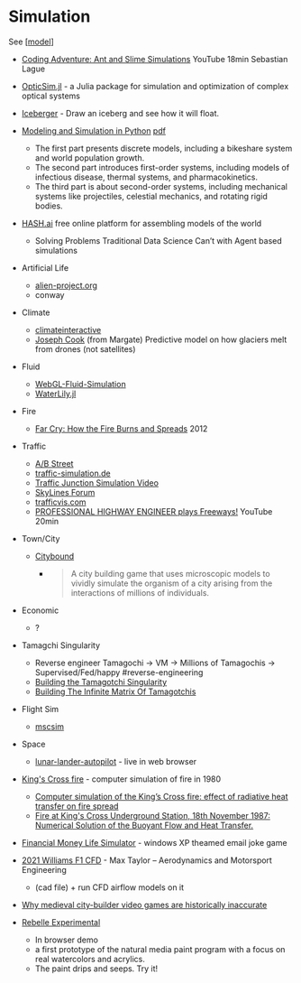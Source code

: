 Simulation
==========

See [[model]]

* [Coding Adventure: Ant and Slime Simulations](https://www.youtube.com/watch?v=X-iSQQgOd1A) YouTube 18min Sebastian Lague
* [OpticSim.jl](https://microsoft.github.io/OpticSim.jl/dev/examples/) - a Julia package for simulation and optimization of complex optical systems
* [Iceberger](https://joshdata.me/iceberger.html) - Draw an iceberg and see how it will float.
* [Modeling and Simulation in Python](https://greenteapress.com/wp/modsimpy/) [pdf](http://greenteapress.com/modsimpy/ModSimPy3.pdf)
    * The first part presents discrete models, including a bikeshare system and world population growth.
    * The second part introduces first-order systems, including models of infectious disease, thermal systems, and pharmacokinetics.
    * The third part is about second-order systems, including mechanical systems like projectiles, celestial mechanics, and rotating rigid bodies.
* [HASH.ai](https://hash.ai/) free online platform for assembling models of the world
    * Solving Problems Traditional Data Science Can’t with Agent based simulations
* Artificial Life
    * [alien-project.org](https://alien-project.org/)
    * conway
* Climate
    * [climateinteractive](https://en-roads.climateinteractive.org/scenario.html)
    * [Joseph Cook](https://news.microsoft.com/en-gb/2018/12/11/uk-scientist-handed-microsoft-grant-to-launch-unique-study-into-how-climate-change-is-affecting-the-arctic/) (from Margate) Predictive model on how glaciers melt from drones (not satellites)
* Fluid
    * [WebGL-Fluid-Simulation](https://paveldogreat.github.io/WebGL-Fluid-Simulation/)
    * [WaterLily.jl](https://github.com/weymouth/WaterLily.jl)
* Fire
    * [Far Cry: How the Fire Burns and Spreads](https://jflevesque.com/2012/12/06/far-cry-how-the-fire-burns-and-spreads/) 2012
* Traffic
    * [A/B Street](https://github.com/dabreegster/abstreet)
    * [traffic-simulation.de](http://www.traffic-simulation.de)
    * [Traffic Junction Simulation Video](https://www.youtube.com/watch?v=yITr127KZtQ)
    * [SkyLines Forum](https://forum.paradoxplaza.com/forum/index.php?threads/perpetual-traffic-jam.937466/)
    * [trafficvis.com](https://trafficvis.com)
    * [PROFESSIONAL HIGHWAY ENGINEER plays Freeways!](https://www.youtube.com/watch?v=1OzC-LG9pG4) YouTube 20min
* Town/City
    * [Citybound](https://aeplay.org/citybound)
        * > A city building game that uses microscopic models to vividly simulate the organism of a city arising from the interactions of millions of individuals.
* Economic
    * ?
* Tamagchi Singularity
    * Reverse engineer Tamagochi -> VM -> Millions of Tamagochis -> Supervised/Fed/happy #reverse-engineering
    * [Building the Tamagotchi Singularity ](http://spritesmods.com/?art=tamasingularity)
    * [Building The Infinite Matrix Of Tamagotchis](https://hackaday.com/2015/11/24/building-the-infinite-matrix-of-tamagotchis/)
* Flight Sim
    * [mscsim](https://github.com/marek-cel/mscsim)
* Space
    * [lunar-lander-autopilot](https://szhu.github.io/lunar-lander-autopilot/) - live in web browser

* [King's Cross fire](https://en.wikipedia.org/wiki/King%27s_Cross_fire) - computer simulation of fire in 1980
    * [Computer simulation of the  King’s Cross fire: effect of radiative heat transfer on fire spread](https://citeseerx.ist.psu.edu/viewdoc/download?doi=10.1.1.826.6629&rep=rep1&type=pdf)
    * [Fire at King's Cross Underground Station, 18th November 1987: Numerical Solution of the Buoyant Flow and Heat Transfer.](https://www.researchgate.net/publication/287331079_Fire_at_King%27s_Cross_Underground_Station_18th_November_1987_Numerical_Solution_of_the_Buoyant_Flow_and_Heat_Transfer)
  
* [Financial Money Life Simulator](https://simulator.money/) - windows XP theamed email joke game

* [2021 Williams F1 CFD](https://maxtayloraero.wordpress.com/2021/04/21/2021-williams-f1-cfd/) - Max Taylor – Aerodynamics and Motorsport Engineering
    * (cad file) + run CFD airflow models on it

* [Why medieval city-builder video games are historically inaccurate](https://www.leidenmedievalistsblog.nl/articles/why-medieval-city-builder-video-games-are-historically-inaccurate)
* [Rebelle Experimental](https://www.escapemotions.com/products/rebelle/try/)
    * In browser demo
    * a first prototype of the natural media paint program with a focus on real watercolors and acrylics.
    * The paint drips and seeps. Try it!

[//begin]: # "Autogenerated link references for markdown compatibility"
[model]: model.md "Model"
[//end]: # "Autogenerated link references"